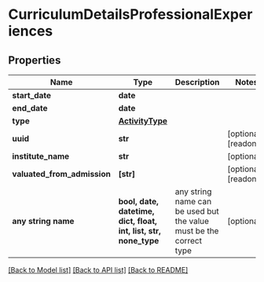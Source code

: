 # CurriculumDetailsProfessionalExperiences


## Properties
Name | Type | Description | Notes
------------ | ------------- | ------------- | -------------
**start_date** | **date** |  | 
**end_date** | **date** |  | 
**type** | [**ActivityType**](ActivityType.md) |  | 
**uuid** | **str** |  | [optional] [readonly] 
**institute_name** | **str** |  | [optional] 
**valuated_from_admission** | **[str]** |  | [optional] [readonly] 
**any string name** | **bool, date, datetime, dict, float, int, list, str, none_type** | any string name can be used but the value must be the correct type | [optional]

[[Back to Model list]](../README.md#documentation-for-models) [[Back to API list]](../README.md#documentation-for-api-endpoints) [[Back to README]](../README.md)


